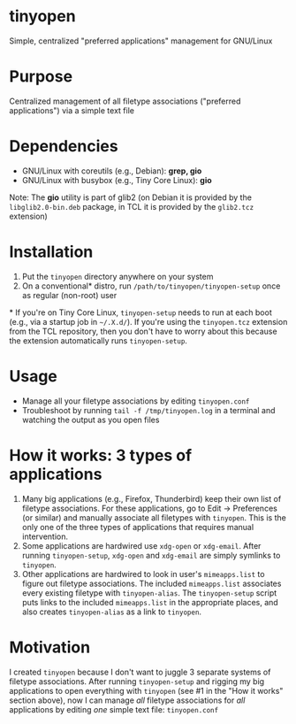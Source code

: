 # tinyopen
Simple, centralized "preferred applications" management for GNU/Linux

# Purpose
Centralized management of all filetype associations ("preferred applications") via a simple text file

# Dependencies
- GNU/Linux with coreutils (e.g., Debian): **grep, gio**
- GNU/Linux with busybox (e.g., Tiny Core Linux): **gio**  
  
Note: The **gio** utility is part of glib2 (on Debian it is provided by the `libglib2.0-bin.deb` package, in TCL it is provided by the `glib2.tcz` extension)

# Installation
1. Put the `tinyopen` directory anywhere on your system
2. On a conventional* distro, run `/path/to/tinyopen/tinyopen-setup` once as regular (non-root) user

\* If you're on Tiny Core Linux, `tinyopen-setup` needs to run at each boot (e.g., via a startup job in `~/.X.d/`). If you're using the `tinyopen.tcz` extension from the TCL repository, then you don't have to worry about this because the extension automatically runs `tinyopen-setup`.

# Usage
- Manage all your filetype associations by editing `tinyopen.conf`
- Troubleshoot by running `tail -f /tmp/tinyopen.log` in a terminal and watching the output as you open files

# How it works: 3 types of applications
1. Many big applications (e.g., Firefox, Thunderbird) keep their own list of filetype associations. For these applications, go to Edit -> Preferences (or similar) and manually associate all filetypes with `tinyopen`. This is the only one of the three types of applications that requires manual intervention.
2. Some applications are hardwired use `xdg-open` or `xdg-email`. After running `tinyopen-setup`, `xdg-open` and `xdg-email` are simply symlinks to `tinyopen`.
3. Other applications are hardwired to look in user's `mimeapps.list` to figure out filetype associations. The included `mimeapps.list` associates every existing filetype with `tinyopen-alias`. The `tinyopen-setup` script puts links to the included `mimeapps.list` in the appropriate places, and also creates `tinyopen-alias` as a link to `tinyopen`.

# Motivation
I created `tinyopen` because I don't want to juggle 3 separate systems of filetype associations. After running `tinyopen-setup` and rigging my big applications to open everything with `tinyopen` (see #1 in the "How it works" section above), now I can manage *all* filetype associations for *all* applications by editing *one* simple text file: `tinyopen.conf`
